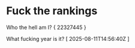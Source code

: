 # Fuck the rankings

Who the hell am I?
{ 22327445 }

What fucking year is it?
[ 2025-08-11T14:56:40Z ]
